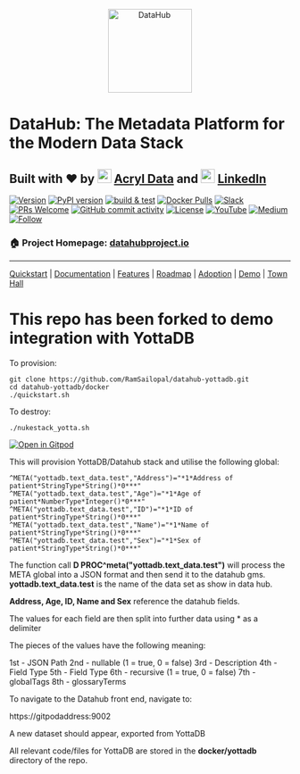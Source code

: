 <!--HOSTED_DOCS_ONLY
import useBaseUrl from '@docusaurus/useBaseUrl';

export const Logo = (props) => {
  return (
    <div style={{ display: "flex", justifyContent: "center", padding: "20px" }}>
      <img
        height="150"
        alt="DataHub Logo"
        src={useBaseUrl("/img/datahub-logo-color-mark.svg")}
        {...props}
      />
    </div>
  );
};

<Logo />

<!--
HOSTED_DOCS_ONLY-->
<p align="center">
<img alt="DataHub" src="docs/imgs/datahub-logo-color-mark.svg" height="150" />
</p>
<!-- -->

# DataHub: The Metadata Platform for the Modern Data Stack
## Built with ❤️ by <img src="https://datahubproject.io/img/acryl-logo-light-mark.png" width="25"/> [Acryl Data](https://acryldata.io) and <img src="https://datahubproject.io/img/LI-In-Bug.png" width="25"/> [LinkedIn](https://engineering.linkedin.com)
[![Version](https://img.shields.io/github/v/release/datahub-project/datahub?include_prereleases)](https://github.com/datahub-project/datahub/releases/latest)
[![PyPI version](https://badge.fury.io/py/acryl-datahub.svg)](https://badge.fury.io/py/acryl-datahub)
[![build & test](https://github.com/datahub-project/datahub/workflows/build%20&%20test/badge.svg?branch=master&event=push)](https://github.com/datahub-project/datahub/actions?query=workflow%3A%22build+%26+test%22+branch%3Amaster+event%3Apush)
[![Docker Pulls](https://img.shields.io/docker/pulls/linkedin/datahub-gms.svg)](https://hub.docker.com/r/linkedin/datahub-gms)
[![Slack](https://img.shields.io/badge/slack-join_chat-white.svg?logo=slack&style=social)](https://slack.datahubproject.io)
[![PRs Welcome](https://img.shields.io/badge/PRs-welcome-brightgreen.svg)](https://github.com/datahub-project/datahub/blob/master/docs/CONTRIBUTING.md)
[![GitHub commit activity](https://img.shields.io/github/commit-activity/m/datahub-project/datahub)](https://github.com/datahub-project/datahub/pulls?q=is%3Apr)
[![License](https://img.shields.io/github/license/datahub-project/datahub)](https://github.com/datahub-project/datahub/blob/master/LICENSE)
[![YouTube](https://img.shields.io/youtube/channel/subscribers/UC3qFQC5IiwR5fvWEqi_tJ5w?style=social)](https://www.youtube.com/channel/UC3qFQC5IiwR5fvWEqi_tJ5w)
[![Medium](https://img.shields.io/badge/Medium-12100E?style=for-the-badge&logo=medium&logoColor=white)](https://medium.com/datahub-project)
[![Follow](https://img.shields.io/twitter/follow/datahubproject?label=Follow&style=social)](https://twitter.com/datahubproject)
### 🏠 Project Homepage: [datahubproject.io](https://datahubproject.io/)

---

[Quickstart](https://datahubproject.io/docs/quickstart) |
[Documentation](https://datahubproject.io/docs/) |
[Features](https://datahubproject.io/docs/features) |
[Roadmap](https://datahubproject.io/docs/roadmap) |
[Adoption](#adoption) |
[Demo](https://datahubproject.io/docs/demo) |
[Town Hall](https://datahubproject.io/docs/townhalls)

# This repo has been forked to demo integration with YottaDB

To provision:

    git clone https://github.com/RamSailopal/datahub-yottadb.git
    cd datahub-yottadb/docker
    ./quickstart.sh
    
 To destroy:
 
    ./nukestack_yotta.sh

 
[![Open in Gitpod](https://gitpod.io/button/open-in-gitpod.svg)](https://gitpod.io/#https://github.com/RamSailopal/datahub-yottadb)

This will provision YottaDB/Datahub stack and utilise the following global:

    ^META("yottadb.text_data.test","Address")="*1*Address of patient*StringType*String()*0***"
    ^META("yottadb.text_data.test","Age")="*1*Age of patient*NumberType*Integer()*0***"
    ^META("yottadb.text_data.test","ID")="*1*ID of patient*StringType*String()*0***"
    ^META("yottadb.text_data.test","Name")="*1*Name of patient*StringType*String()*0***"
    ^META("yottadb.text_data.test","Sex")="*1*Sex of patient*StringType*String()*0***"
    
The function call **D PROC^meta("yottadb.text_data.test")** will process the META global into a JSON format and then send it to the datahub gms. **yottadb.text_data.test** is the name of the data set as show in data hub.

**Address, Age, ID, Name and Sex** reference the datahub fields.

The values for each field are then split into further data using * as a delimiter

The pieces of the values have the following meaning:

1st - JSON Path
2nd  - nullable (1 = true, 0 = false)
3rd - Description
4th - Field Type
5th - Field Type
6th - recursive (1 = true, 0 = false)
7th - globalTags
8th - glossaryTerms


To navigate to the Datahub front end, navigate to:

https://gitpodaddress:9002

A new dataset should appear, exported from YottaDB

All relevant code/files for YottaDB are stored in the **docker/yottadb** directory of the repo.
 
    
  
